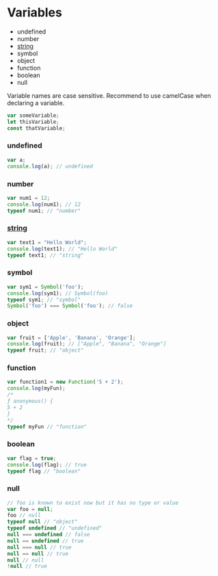 # Variables
* undefined
* number
* [string](#string)
* symbol
* object
* function
* boolean
* null

Variable names are case sensitive.
Recommend to use camelCase when declaring a variable.

```javascript
var someVariable;
let thisVariable;
const thatVariable;
```

### undefined
```javascript
var a;
console.log(a); // undefined
```

### number
```javascript
var num1 = 12;
console.log(num1); // 12
typeof num1; // "number"
```

### [string](/variables/string.md)
```javascript
var text1 = "Hello World";
console.log(text1); // "Hello World"
typeof text1; // "string"
```

### symbol
```javascript
var sym1 = Symbol('foo');
console.log(sym1); // Symbol(foo)
typeof sym1; // "symbol"
Symbol('foo') === Symbol('foo'); // false
```

### object
```javascript
var fruit = ['Apple', 'Banana', 'Orange'];
console.log(fruit); // ["Apple", "Banana", "Orange"]
typeof fruit; // "object"
```

### function
```javascript
var function1 = new Function('5 + 2');
console.log(myFun);
/*
ƒ anonymous() {
5 + 2
}
*/
typeof myFun // "function"
```

### boolean
```javascript
var flag = true;
console.log(flag); // true
typeof flag // "boolean"
```

### null
```javascript
// foo is known to exist now but it has no type or value
var foo = null;
foo // null
typeof null // "object"
typeof undefined // "undefined"
null === undefined // false
null == undefined // true
null === null // true
null == null // true
null // null
!null // true
```

